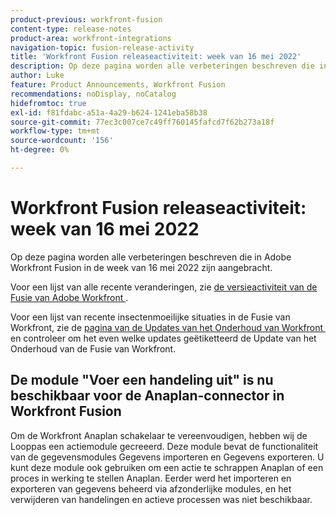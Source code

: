 ```yaml
---
product-previous: workfront-fusion
content-type: release-notes
product-area: workfront-integrations
navigation-topic: fusion-release-activity
title: 'Workfront Fusion releaseactiviteit: week van 16 mei 2022'
description: Op deze pagina worden alle verbeteringen beschreven die in Adobe Workfront Fusion in de week van 16 mei 2022 zijn aangebracht.
author: Luke
feature: Product Announcements, Workfront Fusion
recommendations: noDisplay, noCatalog
hidefromtoc: true
exl-id: f81fdabc-a51a-4a29-b624-1241eba58b38
source-git-commit: 77ec3c007ce7c49ff760145fafcd7f62b273a18f
workflow-type: tm+mt
source-wordcount: '156'
ht-degree: 0%

---
```


# Workfront Fusion releaseactiviteit: week van 16 mei 2022

Op deze pagina worden alle verbeteringen beschreven die in Adobe Workfront Fusion in de week van 16 mei 2022 zijn aangebracht.

Voor een lijst van alle recente veranderingen, zie [&#x200B; de versieactiviteit van de Fusie van Adobe Workfront &#x200B;](/help/workfront-fusion/fusion-product-releases/fusion-release-activity.md).

Voor een lijst van recente insectenmoeilijke situaties in de Fusie van Workfront, zie de [&#x200B; pagina van de Updates van het Onderhoud van Workfront &#x200B;](https://experienceleague.adobe.com/docs/workfront-known-issues/releases/current-updates.html?lang=nl-NL) en controleer om het even welke updates geëtiketteerd de Update van het Onderhoud van de Fusie van Workfront.


## De module &quot;Voer een handeling uit&quot; is nu beschikbaar voor de Anaplan-connector in Workfront Fusion

Om de Workfront Anaplan schakelaar te vereenvoudigen, hebben wij de Looppas een actiemodule gecreeerd. Deze module bevat de functionaliteit van de gegevensmodules Gegevens importeren en Gegevens exporteren. U kunt deze module ook gebruiken om een actie te schrappen Anaplan of een proces in werking te stellen Anaplan.
Eerder werd het importeren en exporteren van gegevens beheerd via afzonderlijke modules, en het verwijderen van handelingen en actieve processen was niet beschikbaar.
